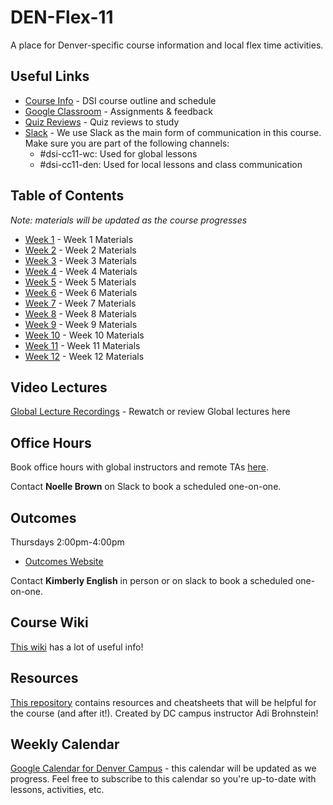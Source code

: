# DEN-Flex-11
A place for Denver-specific course information and local flex time activities.

## Useful Links
- [Course Info](https://git.generalassemb.ly/DSI-US-11/course-info) - DSI course outline and schedule
- [Google Classroom](https://classroom.google.com) - Assignments & feedback
- [Quiz Reviews](./Quiz_Reviews) - Quiz reviews to study
- [Slack](https://ga-students.slack.com) - We use Slack as the main form of communication in this course. Make sure you are part of the following channels:  
  - #dsi-cc11-wc: Used for global lessons  
  - #dsi-cc11-den: Used for local lessons and class communication  

## Table of Contents
*Note: materials will be updated as the course progresses*  
- [Week 1](./Week_01) - Week 1 Materials
- [Week 2](./Week_02) - Week 2 Materials
- [Week 3](./Week_03) - Week 3 Materials
- [Week 4](./Week_04) - Week 4 Materials
- [Week 5](./Week_05) - Week 5 Materials
- [Week 6](./Week_06) - Week 6 Materials
- [Week 7](./Week_07) - Week 7 Materials
- [Week 8](./Week_08) - Week 8 Materials
- [Week 9](./Week_09) - Week 9 Materials
- [Week 10](./Week_10) - Week 10 Materials
- [Week 11](./Week_11) - Week 11 Materials
- [Week 12](./Week_12) - Week 12 Materials

## Video Lectures
[Global Lecture Recordings](https://git.generalassemb.ly/DSI-US-11/course-info/blob/master/recordings.md) - Rewatch or review Global lectures here

## Office Hours
Book office hours with global instructors and remote TAs [here](https://git.generalassemb.ly/DSI-US-11/course-info/wiki/Office-Hours).

Contact **Noelle Brown** on Slack to book a scheduled one-on-one.  

## Outcomes
Thursdays 2:00pm-4:00pm
- [Outcomes Website](https://sites.google.com/generalassemb.ly/gadenveroutcomes/home)

Contact **Kimberly English** in person or on slack to book a scheduled one-on-one.

## Course Wiki
[This wiki](https://git.generalassemb.ly/DSI-US-11/course-info/wiki) has a lot of useful info! 

## Resources
[This repository](https://git.generalassemb.ly/AdiBro/Resources) contains resources and cheatsheets that will be helpful for the course (and after it!). Created by DC campus instructor Adi Brohnstein!

## Weekly Calendar
[Google Calendar for Denver Campus](https://calendar.google.com/calendar/b/4?cid=Z2VuZXJhbGFzc2VtYi5seV84NmIyNzlpYW5zNmNwazFlZWJyNWVzMGdkY0Bncm91cC5jYWxlbmRhci5nb29nbGUuY29t) - this calendar will be updated as we progress. Feel free to subscribe to this calendar so you're up-to-date with lessons, activities, etc.
